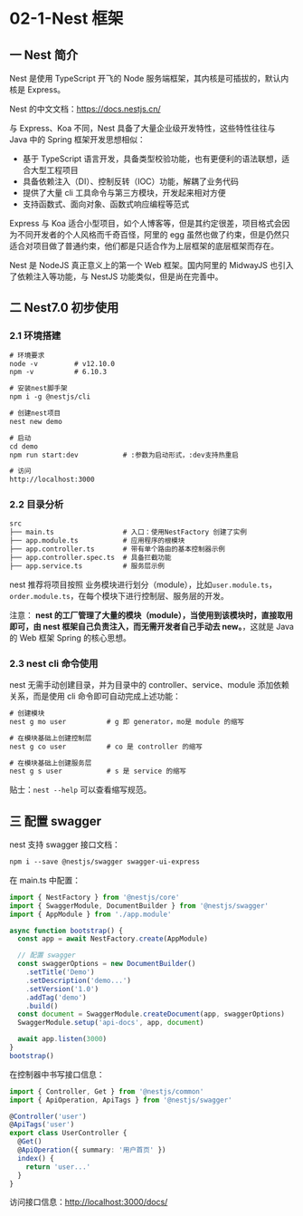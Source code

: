 # 02-1-Nest 框架

## 一 Nest 简介

Nest 是使用 TypeScript 开飞的 Node 服务端框架，其内核是可插拔的，默认内核是 Express。

Nest 的中文文档：<https://docs.nestjs.cn/>

与 Express、Koa 不同，Nest 具备了大量企业级开发特性，这些特性往往与 Java 中的 Spring 框架开发思想相似：

- 基于 TypeScript 语言开发，具备类型校验功能，也有更便利的语法联想，适合大型工程项目
- 具备依赖注入（DI）、控制反转（IOC）功能，解耦了业务代码
- 提供了大量 cli 工具命令与第三方模块，开发起来相对方便
- 支持函数式、面向对象、函数式响应编程等范式

Express 与 Koa 适合小型项目，如个人博客等，但是其约定很差，项目格式会因为不同开发者的个人风格而千奇百怪，阿里的 egg 虽然也做了约束，但是仍然只适合对项目做了普通约束，他们都是只适合作为上层框架的底层框架而存在。

Nest 是 NodeJS 真正意义上的第一个 Web 框架。国内阿里的 MidwayJS 也引入了依赖注入等功能，与 NestJS 功能类似，但是尚在完善中。

## 二 Nest7.0 初步使用

### 2.1 环境搭建

```txt
# 环境要求
node -v         # v12.10.0
npm -v          # 6.10.3

# 安装nest脚手架
npm i -g @nestjs/cli

# 创建nest项目
nest new demo

# 启动
cd demo
npm run start:dev           # :参数为启动形式，:dev支持热重启

# 访问
http://localhost:3000
```

### 2.2 目录分析

```txt
src
├── main.ts                 # 入口：使用NestFactory 创建了实例
├── app.module.ts           # 应用程序的根模块
├── app.controller.ts       # 带有单个路由的基本控制器示例
├── app.controller.spec.ts  # 具备拦截功能
├── app.service.ts          # 服务层示例
```

nest 推荐将项目按照 业务模块进行划分（module），比如`user.module.ts`，`order.module.ts`，在每个模块下进行控制层、服务层的开发。

注意：
**nest 的工厂管理了大量的模块（module），当使用到该模块时，直接取用即可，由 nest 框架自己负责注入，而无需开发者自己手动去 new。**，这就是 Java 的 Web 框架 Spring 的核心思想。

### 2.3 nest cli 命令使用

nest 无需手动创建目录，并为目录中的 controller、service、module 添加依赖关系，而是使用 cli 命令即可自动完成上述功能：

```txt
# 创建模块
nest g mo user          # g 即 generator，mo是 module 的缩写

# 在模块基础上创建控制层
nest g co user          # co 是 controller 的缩写

# 在模块基础上创建服务层
nest g s user           # s 是 service 的缩写
```

贴士：`nest --help` 可以查看缩写规范。

## 三 配置 swagger

nest 支持 swagger 接口文档：

```txt
npm i --save @nestjs/swagger swagger-ui-express
```

在 main.ts 中配置：

```ts
import { NestFactory } from '@nestjs/core'
import { SwaggerModule, DocumentBuilder } from '@nestjs/swagger'
import { AppModule } from './app.module'

async function bootstrap() {
  const app = await NestFactory.create(AppModule)

  // 配置 swagger
  const swaggerOptions = new DocumentBuilder()
    .setTitle('Demo')
    .setDescription('demo...')
    .setVersion('1.0')
    .addTag('demo')
    .build()
  const document = SwaggerModule.createDocument(app, swaggerOptions)
  SwaggerModule.setup('api-docs', app, document)

  await app.listen(3000)
}
bootstrap()
```

在控制器中书写接口信息：

```ts
import { Controller, Get } from '@nestjs/common'
import { ApiOperation, ApiTags } from '@nestjs/swagger'

@Controller('user')
@ApiTags('user')
export class UserController {
  @Get()
  @ApiOperation({ summary: '用户首页' })
  index() {
    return 'user...'
  }
}
```

访问接口信息：<http://localhost:3000/docs/>
